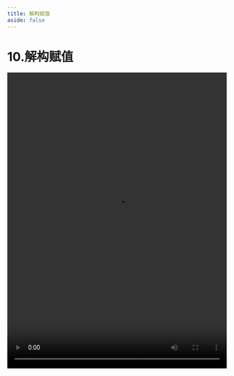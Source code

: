 ```yaml
---
title: 解构赋值
aside: false
---
```


# 10.解构赋值

<video autoplay src="http://qn.chinavanes.com/nodejs/module-2/10.解构赋值.mp4" controls controlsList="nodownload" width="100%" height="680"/>

